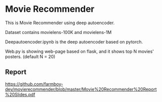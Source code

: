 # Movie Recommender

This is Movie Recommender using deep autoencoder. <p>

Dataset contains movielens-100K and movielens-1M<p>
Deepautoencoder.ipynb is the deep autoencoder based on pytorch.<p>
Web.py is showing web-page based on flask, and it shows top N movies' posters. (default N = 20)

## Report
https://github.com/farmboy-dev/movierecommender/blob/master/Movie%20Recommender%20Report%20Slides.pdf


